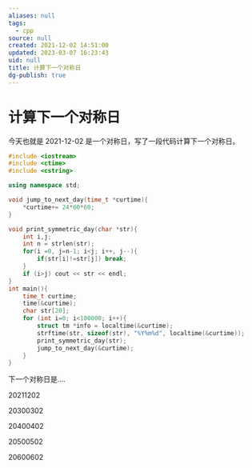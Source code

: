 ```yaml
---
aliases: null
tags:
  - cpp
source: null
created: 2021-12-02 14:51:00
updated: 2023-03-07 16:23:43
uid: null
title: 计算下一个对称日
dg-publish: true
---
```


# 计算下一个对称日

今天也就是 2021-12-02 是一个对称日，写了一段代码计算下一个对称日。

```cpp
#include <iostream>
#include <ctime>
#include <cstring>

using namespace std;

void jump_to_next_day(time_t *curtime){
    *curtime+= 24*60*60;
}

void print_symmetric_day(char *str){
    int i,j;
    int n = strlen(str);
    for(i =0, j=n-1; i<j; i++, j--){
        if(str[i]!=str[j]) break;
    }
    if (i>j) cout << str << endl;
}
int main(){
    time_t curtime;
    time(&curtime);
    char str[20];
    for (int i=0; i<100000; i++){
        struct tm *info = localtime(&curtime);
        strftime(str, sizeof(str), "%Y%m%d", localtime(&curtime)); 
        print_symmetric_day(str);
        jump_to_next_day(&curtime);
    }
}
```

下一个对称日是….

20211202

20300302

20400402

20500502

20600602
